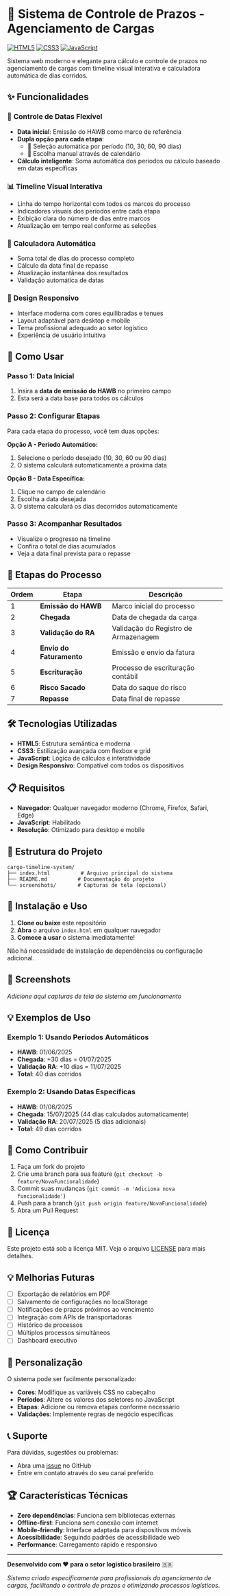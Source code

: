 # 🚛 Sistema de Controle de Prazos - Agenciamento de Cargas

[![HTML5](https://img.shields.io/badge/HTML5-%23E34F26.svg?style=for-the-badge&logo=html5&logoColor=white)](https://developer.mozilla.org/en-US/docs/Web/HTML)
[![CSS3](https://img.shields.io/badge/CSS3-%231572B6.svg?style=for-the-badge&logo=css3&logoColor=white)](https://developer.mozilla.org/en-US/docs/Web/CSS)
[![JavaScript](https://img.shields.io/badge/JavaScript-%23323330.svg?style=for-the-badge&logo=javascript&logoColor=%23F7DF1E)](https://developer.mozilla.org/en-US/docs/Web/JavaScript)

Sistema web moderno e elegante para cálculo e controle de prazos no agenciamento de cargas com timeline visual interativa e calculadora automática de dias corridos.

## ✨ Funcionalidades

### 📅 **Controle de Datas Flexível**
- **Data inicial**: Emissão do HAWB como marco de referência
- **Dupla opção para cada etapa**:
  - 🔄 Seleção automática por período (10, 30, 60, 90 dias)
  - 📅 Escolha manual através de calendário
- **Cálculo inteligente**: Soma automática dos períodos ou cálculo baseado em datas específicas

### 📊 **Timeline Visual Interativa**
- Linha do tempo horizontal com todos os marcos do processo
- Indicadores visuais dos períodos entre cada etapa
- Exibição clara do número de dias entre marcos
- Atualização em tempo real conforme as seleções

### 🧮 **Calculadora Automática**
- Soma total de dias do processo completo
- Cálculo da data final de repasse
- Atualização instantânea dos resultados
- Validação automática de datas

### 📱 **Design Responsivo**
- Interface moderna com cores equilibradas e tenues
- Layout adaptável para desktop e mobile
- Tema profissional adequado ao setor logístico
- Experiência de usuário intuitiva

## 🚀 Como Usar

### **Passo 1: Data Inicial**
1. Insira a **data de emissão do HAWB** no primeiro campo
2. Esta será a data base para todos os cálculos

### **Passo 2: Configurar Etapas**
Para cada etapa do processo, você tem duas opções:

**Opção A - Período Automático:**
1. Selecione o período desejado (10, 30, 60 ou 90 dias)
2. O sistema calculará automaticamente a próxima data

**Opção B - Data Específica:**
1. Clique no campo de calendário
2. Escolha a data desejada
3. O sistema calculará os dias decorridos automaticamente

### **Passo 3: Acompanhar Resultados**
- Visualize o progresso na timeline
- Confira o total de dias acumulados
- Veja a data final prevista para o repasse

## 💼 Etapas do Processo

| Ordem | Etapa | Descrição |
|-------|-------|-----------|
| 1 | **Emissão do HAWB** | Marco inicial do processo |
| 2 | **Chegada** | Data de chegada da carga |
| 3 | **Validação do RA** | Validação do Registro de Armazenagem |
| 4 | **Envio do Faturamento** | Emissão e envio da fatura |
| 5 | **Escrituração** | Processo de escrituração contábil |
| 6 | **Risco Sacado** | Data do saque do risco |
| 7 | **Repasse** | Data final de repasse |

## 🛠️ Tecnologias Utilizadas

- **HTML5**: Estrutura semântica e moderna
- **CSS3**: Estilização avançada com flexbox e grid
- **JavaScript**: Lógica de cálculos e interatividade
- **Design Responsivo**: Compatível com todos os dispositivos

## 📋 Requisitos

- **Navegador**: Qualquer navegador moderno (Chrome, Firefox, Safari, Edge)
- **JavaScript**: Habilitado
- **Resolução**: Otimizado para desktop e mobile

## 📁 Estrutura do Projeto

```
cargo-timeline-system/
├── index.html          # Arquivo principal do sistema
├── README.md          # Documentação do projeto
└── screenshots/       # Capturas de tela (opcional)
```

## 🚀 Instalação e Uso

1. **Clone ou baixe** este repositório
2. **Abra** o arquivo `index.html` em qualquer navegador
3. **Comece a usar** o sistema imediatamente!

Não há necessidade de instalação de dependências ou configuração adicional.

## 📸 Screenshots

*Adicione aqui capturas de tela do sistema em funcionamento*

## 💡 Exemplos de Uso

### Exemplo 1: Usando Períodos Automáticos
- **HAWB**: 01/06/2025
- **Chegada**: +30 dias = 01/07/2025
- **Validação RA**: +10 dias = 11/07/2025
- **Total**: 40 dias corridos

### Exemplo 2: Usando Datas Específicas
- **HAWB**: 01/06/2025
- **Chegada**: 15/07/2025 (44 dias calculados automaticamente)
- **Validação RA**: 20/07/2025 (5 dias adicionais)
- **Total**: 49 dias corridos

## 🤝 Como Contribuir

1. Faça um fork do projeto
2. Crie uma branch para sua feature (`git checkout -b feature/NovaFuncionalidade`)
3. Commit suas mudanças (`git commit -m 'Adiciona nova funcionalidade'`)
4. Push para a branch (`git push origin feature/NovaFuncionalidade`)
5. Abra um Pull Request

## 📄 Licença

Este projeto está sob a licença MIT. Veja o arquivo [LICENSE](LICENSE) para mais detalhes.

## 💡 Melhorias Futuras

- [ ] Exportação de relatórios em PDF
- [ ] Salvamento de configurações no localStorage
- [ ] Notificações de prazos próximos ao vencimento
- [ ] Integração com APIs de transportadoras
- [ ] Histórico de processos
- [ ] Múltiplos processos simultâneos
- [ ] Dashboard executivo

## 🔧 Personalização

O sistema pode ser facilmente personalizado:
- **Cores**: Modifique as variáveis CSS no cabeçalho
- **Períodos**: Altere os valores dos seletores no JavaScript
- **Etapas**: Adicione ou remova etapas conforme necessário
- **Validações**: Implemente regras de negócio específicas

## 📞 Suporte

Para dúvidas, sugestões ou problemas:
- Abra uma [issue](../../issues) no GitHub
- Entre em contato através do seu canal preferido

## 🏆 Características Técnicas

- **Zero dependências**: Funciona sem bibliotecas externas
- **Offline-first**: Funciona sem conexão com internet
- **Mobile-friendly**: Interface adaptada para dispositivos móveis
- **Acessibilidade**: Seguindo padrões de acessibilidade web
- **Performance**: Carregamento rápido e responsivo

---

**Desenvolvido com ❤️ para o setor logístico brasileiro** 🇧🇷

*Sistema criado especificamente para profissionais do agenciamento de cargas, facilitando o controle de prazos e otimizando processos logísticos.*
